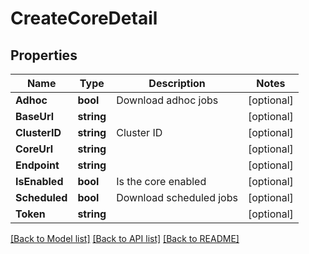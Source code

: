 # CreateCoreDetail

## Properties

Name | Type | Description | Notes
------------ | ------------- | ------------- | -------------
**Adhoc** | **bool** | Download adhoc jobs | [optional] 
**BaseUrl** | **string** |  | [optional] 
**ClusterID** | **string** | Cluster ID | [optional] 
**CoreUrl** | **string** |  | [optional] 
**Endpoint** | **string** |  | [optional] 
**IsEnabled** | **bool** | Is the core enabled | [optional] 
**Scheduled** | **bool** | Download scheduled jobs | [optional] 
**Token** | **string** |  | [optional] 

[[Back to Model list]](../README.md#documentation-for-models) [[Back to API list]](../README.md#documentation-for-api-endpoints) [[Back to README]](../README.md)


